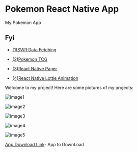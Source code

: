 # Pokemon React Native App
 My Pokemon App

## Fyi 
* [(1)SWR Data Fetching](https://swr.vercel.app/)

* [(2)Pokemon TCG](https://dev.pokemontcg.io/dashboard)

* [(3)React Native Paper](https://callstack.github.io/react-native-paper/)

* [(4)React Native Lottie Animation](https://lottiefiles.com/)

 



Welcome to my project! Here are some pictures of my projects:

![image1](https://github.com/AungNaingPhyo2006/Pokemon/assets/115768795/ca4d25ca-b64b-4ba9-8cd5-521a4c90e3b9)

![image2](https://github.com/AungNaingPhyo2006/Pokemon/assets/115768795/35db678d-2c70-492d-a492-5a58e5d4dec1)

![image3](https://github.com/AungNaingPhyo2006/Pokemon/assets/115768795/f4ced8ea-3bf2-4c91-9646-8d71f8a51948)

![image4](https://github.com/AungNaingPhyo2006/Pokemon/assets/115768795/c06ba43a-d85f-4938-a13f-4a37574a9a43)

![image5](https://github.com/AungNaingPhyo2006/Pokemon/assets/115768795/4c47d7ae-b28d-4a9e-9b03-8340b646b1b9)


[App Download Link](https://drive.google.com/file/d/1kOzJJIUa_K_Tt7lIG8f-GWt_AgL4du0A/view?usp=sharing)- App to DownLoad

